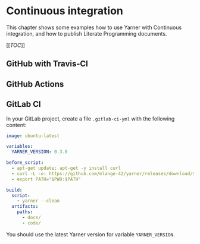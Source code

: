 # Continuous integration

This chapter shows some examples how to use Yarner with Continuous integration, and how to publish Literate Programming documents.

[[_TOC_]]

## GitHub with Travis-CI

## GitHub Actions

## GitLab CI

In your GitLab project, create a file `.gitlab-ci-yml` with the following content:

```yml
image: ubuntu:latest

variables:
  YARNER_VERSION: 0.3.0

before_script:
  - apt-get update; apt-get -y install curl
  - curl -L -o- https://github.com/mlange-42/yarner/releases/download/${YARNER_VERSION}/yarner-${YARNER_VERSION}-linux.tar.gz | tar xz
  - export PATH="$PWD:$PATH"

build:
  script:
    - yarner --clean
  artifacts:
    paths:
      - docs/
      - code/
```

You should use the latest Yarner version for variable `YARNER_VERSION`.
